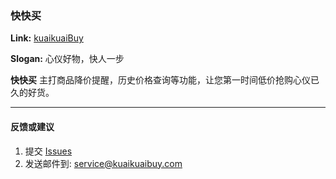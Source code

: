 ### 快快买

**Link:** [kuaikuaiBuy](https://www.kuaikuaibuy.com)

**Slogan:** 心仪好物，快人一步

**快快买** 主打商品降价提醒，历史价格查询等功能，让您第一时间低价抢购心仪已久的好货。

*****

#### 反馈或建议

1. 提交 [Issues](https://github.com/Leafney/kuaikuaibuy-issues/issues)
2. 发送邮件到: <service@kuaikuaibuy.com>
